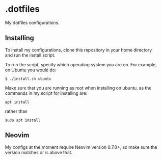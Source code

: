 # .dotfiles
My dotfiles configurations.

## Installing
To install my configurations, clone this repository in your home directory and run the install script.

To run the script, specify which operating system you are on. For example, on Ubuntu you would do:

```
$ ./install.sh ubuntu
```

Make sure that you are running as root when installing on ubuntu, as the commands in my script for installing are:

```
apt install
```
rather than 

```
sudo apt install
```

## Neovim

My configs at the moment require Neovim version 0.7.0+, so make sure the version matches or is above that.
